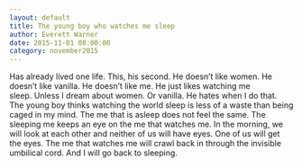 ```yaml
---
layout: default
title: The young boy who watches me sleep
author: Everett Warner
date: 2015-11-01 08:00:00
category: november2015
---
```

Has already lived one life. This, his second. He doesn’t like women. He doesn’t like vanilla. He doesn’t like me. He just likes watching me sleep. Unless I dream about women. Or vanilla. He hates when I do that. The young boy thinks watching the world sleep is less of a waste than being caged in my mind. The me that is asleep does not feel the same. The sleeping me keeps an eye on the me that watches me. In the morning, we will look at each other and neither of us will have eyes. One of us will get the eyes. The me that watches me will crawl back in through the invisible umbilical cord. And I will go back to sleeping.